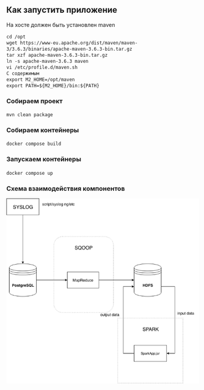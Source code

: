 ## Как запустить приложение

На хосте должен быть установлен maven
    
    cd /opt
    wget https://www-eu.apache.org/dist/maven/maven-3/3.6.3/binaries/apache-maven-3.6.3-bin.tar.gz
    tar xzf apache-maven-3.6.3-bin.tar.gz
    ln -s apache-maven-3.6.3 maven
    vi /etc/profile.d/maven.sh
    С содержимым
    export M2_HOME=/opt/maven
    export PATH=${M2_HOME}/bin:${PATH}

### Собираем проект
`mvn clean package`

### Собираем контейнеры
`docker compose build`

### Запускаем контейнеры
`docker compose up`



### Cхема взаимодействия компонентов
![Scheme](scheme.png)
